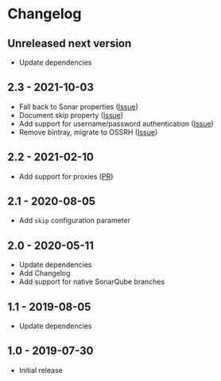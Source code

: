 # Changelog

## Unreleased next version

* Update dependencies

## 2.3 - 2021-10-03

* Fall back to Sonar properties ([Issue](https://github.com/qaware/sonarqube-build-breaker/issues/16))
* Document skip property ([Issue](https://github.com/qaware/sonarqube-build-breaker/issues/14))
* Add support for username/password authentication ([Issue](https://github.com/qaware/sonarqube-build-breaker/issues/13))
* Remove bintray, migrate to OSSRH ([Issue](https://github.com/qaware/sonarqube-build-breaker/issues/10))

## 2.2 - 2021-02-10

* Add support for proxies ([PR](https://github.com/qaware/sonarqube-build-breaker/pull/9))

## 2.1 - 2020-08-05

* Add `skip` configuration parameter

## 2.0 - 2020-05-11

* Update dependencies
* Add Changelog
* Add support for native SonarQube branches

## 1.1 - 2019-08-05

* Update dependencies

## 1.0 - 2019-07-30

* Initial release